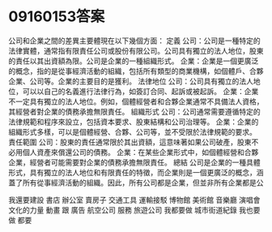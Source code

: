 # 09160153答案
公司和企業之間的差異主要體現在以下幾個方面：
定義
公司：公司是一種特定的法律實體，通常指有限責任公司或股份有限公司。公司具有獨立的法人地位，股東的責任以其出資額為限。公司是企業的一種組織形式。
企業：企業是一個更廣泛的概念，指的是從事經濟活動的組織，包括所有類型的商業機構，如個體戶、合夥企業、公司等。企業的主要目的是獲利。
法律地位
公司：公司具有獨立的法人地位，可以以自己的名義進行法律行為，如簽訂合同、起訴或被起訴。
企業：企業不一定具有獨立的法人地位。例如，個體經營者和合夥企業通常不具備法人資格，其經營者對企業的債務承擔無限責任。
組織形式
公司：公司通常需要遵循特定的法律規範和程序來設立，包括資本要求、股東結構和公司治理等。
企業：企業的組織形式多樣，可以是個體經營、合夥、公司等，並不受限於法律規範的要求。
責任範圍
公司：股東的責任通常限於其出資額，這意味著如果公司破產，股東不必用個人資產來償還公司的債務。
企業：在某些企業形式中，如個體經營和合夥企業，經營者可能需要對企業的債務承擔無限責任。
總結
公司是企業的一種具體形式，具有獨立的法人地位和有限責任的特徵，而企業則是一個更廣泛的概念，涵蓋了所有從事經濟活動的組織。因此，所有公司都是企業，但並非所有企業都是公

我還要建設 書店 辦公室 賣房子
交通工具
運輸接駁
博物館 美術館 音樂廳 演唱會
文化的力量
動畫 跟 廣告
航空公司 服務
旅遊公司
我都要做
城市街道紀錄 我也要做
都要
